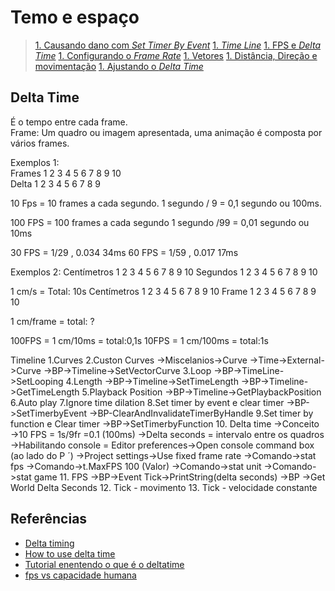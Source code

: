 # Temo e espaço

> [1. Causando dano com *Set Timer By Event*](#1)
> [1. *Time Line*](#1)
> [1. FPS e *Delta Time*](#1)
> [1. Configurando o *Frame Rate*](#1)
> [1. Vetores](#1)
> [1. Distância, Direção e movimentação](#1)
> [1. Ajustando o *Delta Time*](#1)   

## Delta Time
É o tempo entre cada frame.  
Frame: Um quadro ou imagem apresentada, uma animação é composta por vários frames.

Exemplos 1:  
Frames 	1 	2 	3 	4 	5 	6 	7 	8 	9 	10  
Delta 	1 	2 	3 	4 	5 	6 	7 	8 	9

10 Fps = 10 frames a cada segundo.
1 segundo / 9 = 0,1 segundo ou 100ms.

100 FPS = 100 frames a cada segundo
1 segundo /99 = 0,01 segundo ou 10ms

30 FPS = 1/29 , 0.034 34ms
60 FPS = 1/59 , 0.017 17ms

Exemplos 2:
Centímetros 	1 	2 	3 	4 	5 	6 	7 	8 	9 	10
Segundos 	1 	2 	3 	4 	5 	6 	7 	8 	9 	10

1 cm/s = Total: 10s
Centímetros 	1 	2 	3 	4 	5 	6 	7 	8 	9 	10
Frame 	1 	2 	3 	4 	5 	6 	7 	8 	9 	10

1 cm/frame = total: ?

100FPS = 1 cm/10ms = total:0,1s
10FPS = 1 cm/100ms = total:1s


Timeline
1.Curves
2.Custon Curves
->Miscelanios->Curve
->Time->External->Curve
->BP->Timeline->SetVectorCurve
3.Loop
->BP->TimeLine->SetLooping
4.Length
->BP->Timeline->SetTimeLength
->BP->Timeline->GetTimeLength
5.Playback Position
->BP->Timeline->GetPlaybackPosition
6.Auto play
7.Ignore time dilation
8.Set timer by event e clear timer
->BP->SetTimerbyEvent
->BP-ClearAndInvalidateTimerByHandle
9.Set timer by function e Clear timer
->BP->SetTimerbyFunction
10. Delta time
->Conceito
->10 FPS = 1s/9fr =0.1 (100ms)
->Delta seconds = intervalo entre os quadros
->Habilitando console = Editor preferences->Open console command box (ao lado do P ´)
->Project settings->Use fixed frame rate
->Comando->stat fps
->Comando->t.MaxFPS 100 (Valor)
->Comando->stat unit
->Comando->stat game
11. FPS
->BP->Event Tick->PrintString(delta seconds)
->BP ->Get World Delta Seconds
12. Tick - movimento
13. Tick - velocidade constante

## Referências
- [Delta timing](https://en.wikipedia.org/wiki/Delta_timing)
- [How to use delta time](https://answers.unrealengine.com/questions/38798/how-to-use-delta-time.html)
- [Tutorial enentendo o que é o deltatime](https://www.fabricadejogos.net/posts/tutorial-entendo-o-que-o-deltatime/)
- [fps vs capacidade humana](http://teclab.net.br/fps-vs-capacidade-humana/)
